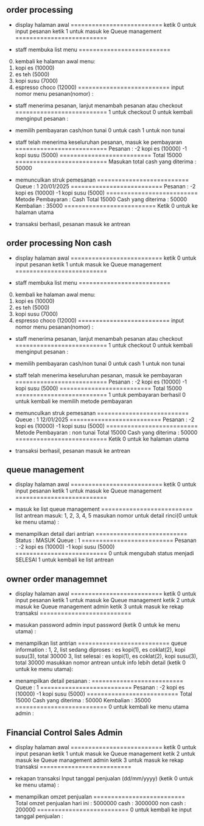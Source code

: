 ## order processing
- display halaman awal
==========================
ketik 0 untuk input pesanan
ketik 1 untuk masuk ke Queue management 
==========================

- staff membuka list menu
==========================
0. kembali ke halaman awal
menu:
1. kopi es (10000)
2. es teh (5000)
3. kopi susu (7000)
4. espresso choco (12000)
==========================
input nomor menu pesanan(nomor) :

- staff menerima pesanan, lanjut menambah pesanan atau checkout
==========================
1 untuk checkout 0 untuk kembali menginput pesanan :

- memilih pembayaran cash/non tunai
0 untuk cash
1 untuk non tunai

- staff telah menerima keseluruhan pesanan, masuk ke pembayaran
==========================
Pesanan :
-2 kopi es (10000)
-1 kopi susu (5000)
==========================
Total 15000
==========================
Masukan total cash yang diterima :
50000
- memunculkan struk pemesanan
==========================
Queue : 1
20/01/2025
==========================
Pesanan :
-2 kopi es (10000)
-1 kopi susu (5000)
==========================
Metode Pembayaran : Cash
Total 15000
Cash yang diterima : 50000
Kembalian : 35000
==========================
Ketik 0 untuk ke halaman utama

- transaksi berhasil, pesanan masuk ke antrean

## order processing Non cash
- display halaman awal
==========================
ketik 0 untuk input pesanan
ketik 1 untuk masuk ke Queue management 
==========================

- staff membuka list menu
==========================
0. kembali ke halaman awal
menu:
1. kopi es (10000)
2. es teh (5000)
3. kopi susu (7000)
4. espresso choco (12000)
==========================
input nomor menu pesanan(nomor) :

- staff menerima pesanan, lanjut menambah pesanan atau checkout
==========================
1 untuk checkout 0 untuk kembali menginput pesanan :

- memilih pembayaran cash/non tunai
0 untuk cash
1 untuk non tunai

- staff telah menerima keseluruhan pesanan, masuk ke pembayaran
==========================
Pesanan :
-2 kopi es (10000)
-1 kopi susu (5000)
==========================
Total 15000
==========================
1 untuk pembayaran berhasil
0 untuk kembali ke memilih metode pembayaran

- memunculkan struk pemesanan
==========================
Queue : 1
12/01/2025
==========================
Pesanan :
-2 kopi es (10000)
-1 kopi susu (5000)
==========================
Metode Pembayaran : non tunai
Total 15000
Cash yang diterima : 50000
==========================
Ketik 0 untuk ke halaman utama

- transaksi berhasil, pesanan masuk ke antrean


## queue management
- display halaman awal
==========================
ketik 0 untuk input pesanan
ketik 1 untuk masuk ke Queue management 
==========================

- masuk ke list queue management
==========================
list antrean masuk:
1, 2, 3, 4, 5
masukan nomor untuk detail rinci(0 untuk ke menu utama) :

- menampilkan detail dari antrian
==========================
Status : MASUK
Queue : 1
==========================
Pesanan :
-2 kopi es (10000)
-1 kopi susu (5000)
==========================
0 untuk mengubah status menjadi SELESAI
1 untuk kembali ke list antrean 

## owner order managemnet
- display halaman awal
==========================
ketik 0 untuk input pesanan
ketik 1 untuk masuk ke Queue management 
ketik 2 untuk masuk ke Queue management admin
ketik 3 untuk masuk ke rekap transaksi 
==========================

- masukan password admin
input password (ketik 0 untuk ke menu utama) :

- menampilkan list antrian
==========================
queue information :
1, 
2, list sedang diproses : es kopi(1), es coklat(2), kopi susu(3), total 30000
3, list selesai : es kopi(1), es coklat(2), kopi susu(3), total 30000
masukkan nomor antrean untuk info lebih detail (ketik 0 untuk ke menu utama):

- menampilkan detail pesanan :
==========================
Queue : 1
==========================
Pesanan :
-2 kopi es (10000)
-1 kopi susu (5000)
==========================
Total 15000
Cash yang diterima : 50000
Kembalian : 35000
==========================
0 untuk kembali ke menu utama admin :

## Financial Control Sales Admin
- display halaman awal
==========================
ketik 0 untuk input pesanan
ketik 1 untuk masuk ke Queue management 
ketik 2 untuk masuk ke Queue management admin
ketik 3 untuk masuk ke rekap transaksi 
==========================

- rekapan transaksi
Input tanggal penjualan (dd/mm/yyyy) (ketik 0 untuk ke menu utama) :

- menampilkan omzet penjualan
==========================
Total omzet penjualan hari ini : 5000000
cash : 3000000
non cash : 200000
==========================
0 untuk kembali ke input tanggal penjualan :
